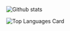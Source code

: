 
<!--
**VincentGRECK/VincentGRECK** is a ✨ _special_ ✨ repository because its `README.md` (this file) appears on your GitHub profile.

Here are some ideas to get you started:

- 🔭 I’m currently working on ...
- 🌱 I’m currently learning ...
- 👯 I’m looking to collaborate on ...
- 🤔 I’m looking for help with ...
- 💬 Ask me about ...
- 📫 How to reach me: ...
- 😄 Pronouns: ...
- ⚡ Fun fact: ...
-->

![Github stats](https://github-readme-stats.vercel.app/api?username=VincentGRECK&theme=highcontrast&show_icons=true&count_private=true)

![Top Languages Card](https://github-readme-stats.vercel.app/api/top-langs/?username=VincentGRECK)
